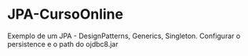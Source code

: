 # JPA-CursoOnline
Exemplo de um JPA - DesignPatterns, Generics, Singleton. 
Configurar o persistence e o path do ojdbc8.jar
